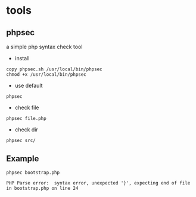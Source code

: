 # tools

## phpsec

a simple php syntax check tool

- install

```
copy phpsec.sh /usr/local/bin/phpsec
chmod +x /usr/local/bin/phpsec
```

- use default

```
phpsec
```

- check file

```
phpsec file.php
```

- check dir
```
phpsec src/
```
## Example

```
phpsec bootstrap.php 
```

```
PHP Parse error:  syntax error, unexpected '}', expecting end of file in bootstrap.php on line 24
```
